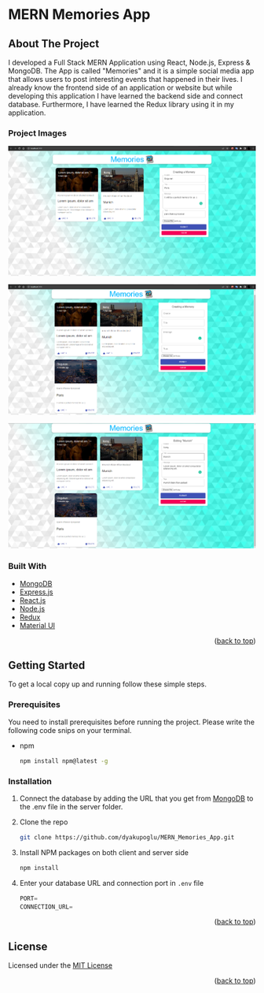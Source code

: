# MERN Memories App
<!-- ABOUT THE PROJECT -->
## About The Project

I developed a Full Stack MERN Application using React, Node.js, Express & MongoDB. The App is called "Memories" and it is a simple social media app that allows users to post interesting events that happened in their lives. I already know the frontend side of an application or website but while developing this application I have learned the backend side and connect database. Furthermore, I have learned the Redux library using it in my application.

### Project Images

![MERN_memories_app](Project_Images/MERN_memories_app_1.png)

![MERN_memories_app](Project_Images/MERN_memories_app_2.png)

![MERN_memories_app](Project_Images/MERN_memories_app_3.png)

### Built With

* [MongoDB](https://www.mongodb.com/)
* [Express.js](https://expressjs.com/)
* [React.js](https://reactjs.org/)
* [Node.js](https://nodejs.org/en/)
* [Redux](https://redux.js.org/)
* [Material UI](https://mui.com/)

<p align="right">(<a href="#top">back to top</a>)</p>

<!-- GETTING STARTED -->
## Getting Started

To get a local copy up and running follow these simple steps.

### Prerequisites

You need to install prerequisites before running the project. Please write the following code snips on your terminal.
* npm

  ```sh
  npm install npm@latest -g
  ```

### Installation

1. Connect the database by adding the URL that you get from [MongoDB](https://www.mongodb.com/atlas) to the .env file in the server folder.

2. Clone the repo

   ```sh
   git clone https://github.com/dyakupoglu/MERN_Memories_App.git
   ```
3. Install NPM packages on both client and server side

   ```sh
   npm install
   ```
4. Enter your database URL and connection port in `.env` file
   ```js
   PORT=
   CONNECTION_URL=
   ```
<p align="right">(<a href="#top">back to top</a>)</p>

## License

Licensed under the [MIT License](https://github.com/dyakupoglu/MERN_Memories_App/blob/main/LICENSE)

<p align="right">(<a href="#top">back to top</a>)</p>